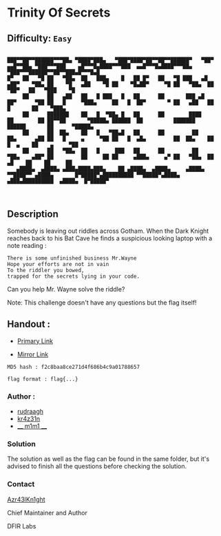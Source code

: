 # Trinity Of Secrets
## Difficulty: `Easy`

```
                                                                                                                                                                   
███▀▀██▀▀██████▀▀▀██▄ ▀████▀███▄   ▀███▀████▀██▀▀██▀▀██████▀   ▀██▀     ▄▄█▀▀██▄ ▀███▀▀▀███    ▄█▀▀▀█▄████▀▀▀███  ▄▄█▀▀▀█▄████▀▀▀██▄ ▀███▀▀▀██████▀▀██▀▀███▄█▀▀▀█▄█
█▀   ██   ▀█ ██   ▀██▄  ██   ███▄    █   ██ █▀   ██   ▀█ ███   ▄█     ▄██▀    ▀██▄ ██    ▀█   ▄██    ▀█ ██    ▀█▄██▀     ▀█ ██   ▀██▄  ██    ▀██▀   ██   ▀███    ▀█
     ██      ██   ▄██   ██   █ ███   █   ██      ██       ███ ▄█      ██▀      ▀██ ██   █     ▀███▄     ██   █  ██▀       ▀ ██   ▄██   ██   █       ██    ▀███▄    
     ██      ███████    ██   █  ▀██▄ █   ██      ██        ████       ██        ██ ██▀▀██       ▀█████▄ ██████  ██          ███████    ██████       ██      ▀█████▄
     ██      ██  ██▄    ██   █   ▀██▄█   ██      ██         ██        ██▄      ▄██ ██   █     ▄     ▀██ ██   █  ▄█▄         ██  ██▄    ██   █  ▄    ██    ▄     ▀██
     ██      ██   ▀██▄  ██   █     ███   ██      ██         ██        ▀██▄    ▄██▀ ██         ██     ██ ██     ▄███▄     ▄▀ ██   ▀██▄  ██     ▄█    ██    ██     ██
   ▄████▄  ▄████▄ ▄███▄████▄███▄    ██ ▄████▄  ▄████▄     ▄████▄        ▀▀████▀▀ ▄████▄       █▀█████▀▄██████████ ▀▀█████▀▄████▄ ▄███▄██████████  ▄████▄  █▀█████▀ 
                                                                                                                                                                   
                                                                                                                                                                   
```

## Description

Somebody is leaving out riddles across Gotham. When the Dark Knight reaches back to his Bat Cave he finds a suspicious looking laptop with a note reading :

```
There is some unfinished business Mr.Wayne
Hope your efforts are not in vain
To the riddler you bowed,
trapped for the secrets lying in your code.
```

Can you help Mr. Wayne solve the riddle?

Note: This challenge doesn't have any questions but the flag itself!

## Handout :
+ [Primary Link](https://drive.google.com/drive/folders/1-1Sx4lV_Fx_QQG2XWGqxEBisShZD7H5v?usp=sharing)

+ [Mirror Link]()

`MD5 hash : f2c8baa8ce271d4f686b4c9a01788657`

`flag format : flag{...}`

### Author : 
- [rudraagh](https://x.com/Rudraagh)
- [kr4z31n](https://x.com/kr4z31n)
- [__ m1m1 __](https://x.com/__m1m1__1)

### Solution

The solution as well as the flag can be found in the same folder, but it's advised to finish all the questions before checking the solution.

### Contact

[Azr43lKn1ght](https://twitter.com/Azr43lKn1ght)

Chief Maintainer and Author

DFIR Labs